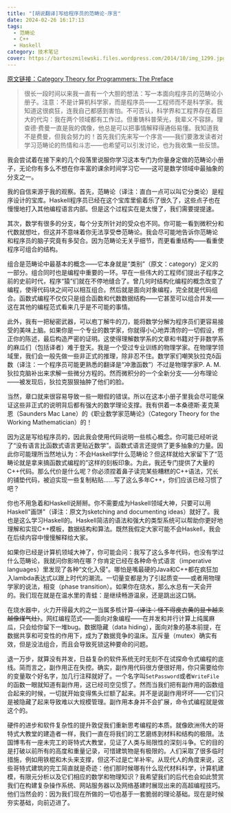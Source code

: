 ```yaml
---
title: "[胡说翻译]写给程序员的范畴论·序言"
date: 2024-02-26 16:17:13
tags:
  - 范畴论
  - C++
  - Haskell
category: 技术笔记
cover: https://bartoszmilewski.files.wordpress.com/2014/10/img_1299.jpg?w=300
---
```

[原文链接：Category Theory for Programmers: The Preface](https://bartoszmilewski.com/2014/10/28/category-theory-for-programmers-the-preface/)

> 很长一段时间以来我一直有一个大胆的想法：写一本面向程序员的范畴论小册子。注意：不是计算机科学家，而是程序员——工程师而不是科学家。我知道这很疯狂，连我自己都感到害怕。不可否认，科学界和工程界存在着巨大的代沟：我在两个领域都有工作过。但重铸科普荣光，我辈义不容辞。理查德·费曼一直是我的偶像，他总是可以把事情解释得通俗易懂。我知道我不是费曼，但我会努力的！首先我们先来写一个序言——我们要激发读者对学习范畴论的热情和斗志——也希望可以引发讨论，也为我收集一些反馈。

我会尝试着在接下来的几个段落里说服你学习这本专门为你量身定做的范畴论小册子，无论你有多么不想在你丰富的课余时间学习它——这可是数学领域中最抽象的分支之一。

我的自信来源于我的观察。首先，范畴论（译注：直白一点可以叫它分类论）是程序设计的宝库。Haskell程序员已经在这个宝库里偷着乐了很久了，这些点子也在慢慢地打入其他编程语言内部。但是这个过程实在是太慢了，我们需要提提速。

其次，数学有很多的分支，每个分支所针对的受众也不同。你可能一看到微积分和代数就想吐，但这并不意味着你无法享受😎范畴论。我会尽可能地告诉你范畴论和程序员的脑子究竟有多契合。因为范畴论无关乎细节，而更看重结构——看重使程序可组合的结构。

组合是范畴论中最基本的概念——它本身就是“类别”（原文：category）定义的一部分。组合同时也是编程中重要的一环。早在一些伟大的工程师们提出子程序之前的史前时代，程序“猿”们就在不停地缝合了。曾几何时结构化编程的概念改变了编程，使得代码块之间可以相互组合。然后就是面向对象编程，完全就是代码组合。函数式编程不仅仅只是组合函数和代数数据结构——它甚至可以组合并发——这在其他的编程范式看来几乎是不可能的事情。

此外，我有一把秘密武器，可以庖丁解牛的刀，能将数学分解为程序员们更容易接受的美味上脑。如果你是一个专业的数学家，你就得小心地弄清你的一切假设，修正你的陈述，最后构造严密的证明。这使得理解数学系的文章和书籍对于非数学系的麻瓜们（包括译者）难于登天。我是一个受过专业训练的物理学家。在物理学领域里，我们会一般先做一些非正式的推理，除非忍不住。数学家们嘲笑狄拉克δ函数（译注：一个程序员可能更熟悉的翻译是“冲激函数”）不过是物理学家P. A. M. 狄拉克脑补出来求解一些微分方程的。然而微积分的一个全新分支——分布理论——被发现后，狄拉克狠狠抽肿了他们的脸。

当然，章口就来很容易导致一些一眼假的错误。所以在这本小册子里我会尽可能保证这些非正式的说明背后都有强大的数学理论支撑。我有供着一本桑德斯·麦克莱恩（Saunders Mac Lane）的《职业数学家范畴论》（Category Theory for the Working Mathematician）的！

因为这是写给程序员的，因此我会使用代码说明一些核心概念。你可能已经听说了“没有语言比函数式语言更贴近数学”。函数式语言还提供了更多抽象的力量。因此你可能理所当然地认为：不会Haskell学什么范畴论？但这样就给大家留下了“范畴论就是拿来搞函数式编程的”这样的刻板印象。为此，我还专门提供了大量的C++代码。那么代价是什么呢？你必须捏着鼻子读完某些糟糕的C++语法，冗长的铺垫代码，被迫实现一些复制粘贴……写了这么多年C++，你们应该已经习惯了吧？

你也不用急着和Haskell说掰掰。你不需要成为Haskell领域大神，只要可以用Haskell"画饼"（译注：原文为sketching and documenting ideas）就好了。我也是这么学习Haskell的。Haskell简洁的语法和强大的类型系统可以帮助你更好地理解和实现C++模板，数据结构和算法。既然我假定大家可能不会Haskell，我会在后续内容中慢慢解释给大家。

如果你已经是计算机领域大神了，你可能会问：我写了这么多年代码，也没有学过什么范畴论，我就问你影响在哪？你肯定已经在各种命令式语言（imperative languages）里发现了各种“文化入侵”。哪怕是嘴最硬的Java和C++都在疯狂加入lambda表达式以跟上时代的潮流。一切量变都是为了引起质变——或者用物理学家的说法，相变（phase transition）。如果你在烧水，那么水总有一天会开的。我们现在就是在温水里的青蛙：是继续畅游温泉，还是跳出这口锅。

在烧水器中，火力开得最大的之一当属多核计算<del>（译注：怪不得皮衣黄的显卡越来越像煤气灶）</del>。网红编程范式——面向对象编程——在并发和并行计算上纯属麻瓜，只会给你留下一堆bug。数据隐藏（data hiding），面向对象的基本前提，在数据共享和可变性的作用下，成为了数据竞争的温床。互斥量（mutex）确实有效，但是没法组合，而且会导致死锁这种要命的问题。

退一万步，就算没有并发，日益复杂的软件系统无时无刻不在试探命令式编程的底线。简而言之，副作用正在失控。确实，副作用代码很方便很好用，你只需要给你的变量取个好名字，加几行注释就好了。一个名字叫`SetPassword`或者`WriteFile`的函数一眼就知道有副作用，这已经司空见惯了。然而当我们把有副作用的函数组合起来的时候，一切就开始变得焦头烂额了起来。并不是说副作用坏坏——它们只是被隐藏了起来导致难以大规模管理。副作用本身并不会扩展，命令式编程就是做这个的。

硬件的进步和软件复杂性的提升敦促我们重新思考编程的本质。就像欧洲伟大的哥特式大教堂的建造者一样，我们一直在将我们的工艺磨练到材料和结构的极限。法国博韦有一座未完工的哥特式大教堂，见证了人类与局限性的深刻斗争。它的目的是打破以前所有的高度和重量记录，可惜建筑物是有极限的。人们采取了很多临时措施，例如用铁棍和木头来支撑，但这不过是亡羊补牢。从现代人的角度来说，这些哥特式建筑的完工简直就是奇迹：他们那时候哪有什么现代材料科学，计算机建模，有限元分析以及它们相应的数学和物理知识？我希望我们的后代也会如此赞赏我们在构建复杂操作系统、网站服务器以及网络基建时展现出来的高超编程技巧。他们当然会的：因为我们现在所做的一切也基于一套脆弱的理论基础。现在是时候夯实基础，向前迈进了。
